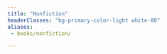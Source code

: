 ```yaml
---
title: "Nonfiction"
headerClasses: "bg-primary-color-light white-80"
aliases:
 - books/nonfiction/

---
```


